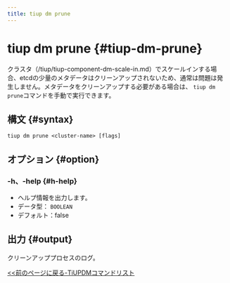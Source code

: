 ```yaml
---
title: tiup dm prune
---
```


# tiup dm prune {#tiup-dm-prune}

クラスタ（/tiup/tiup-component-dm-scale-in.md）でスケールインする場合、etcdの少量のメタデータはクリーンアップされないため、通常は問題は発生しません。メタデータをクリーンアップする必要がある場合は、 `tiup dm prune`コマンドを手動で実行できます。

## 構文 {#syntax}

```shell
tiup dm prune <cluster-name> [flags]
```

## オプション {#option}

### -h、-help {#h-help}

-   ヘルプ情報を出力します。
-   データ型： `BOOLEAN`
-   デフォルト：false

## 出力 {#output}

クリーンアッププロセスのログ。

[&lt;&lt;前のページに戻る-TiUPDMコマンドリスト](/tiup/tiup-component-dm.md#command-list)
